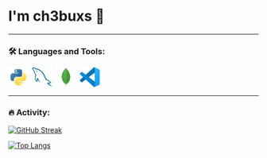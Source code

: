 # I'm сh3buxs 👋

---

### :hammer_and_wrench: Languages and Tools:
<div>
  <img src="https://github.com/devicons/devicon/blob/master/icons/python/python-original.svg" title="Python" alt="Java" width="40" height="40"/>&nbsp;
  <img src="https://github.com/devicons/devicon/blob/master/icons/mysql/mysql-original.svg" title="MySQL" alt="Java" width="40" height="40"/>&nbsp;
  <img src="https://github.com/devicons/devicon/blob/master/icons/mongodb/mongodb-original.svg" title="MongoDB" alt="Java" width="40" height="40"/>&nbsp;
  <img src="https://github.com/devicons/devicon/blob/master/icons/vscode/vscode-original.svg" title="Vscode" alt="Java" width="40" height="40"/>
</div>

---

### :fire: Activity:

[![GitHub Streak](http://github-readme-streak-stats.herokuapp.com?user=ch3buxs&theme=dark&background=000000)](https://git.io/streak-stats)

[![Top Langs](https://github-readme-stats.vercel.app/api/top-langs/?username=ch3buxs&layout=compact&theme=vision-friendly-dark)](https://github.com/anuraghazra/github-readme-stats)

